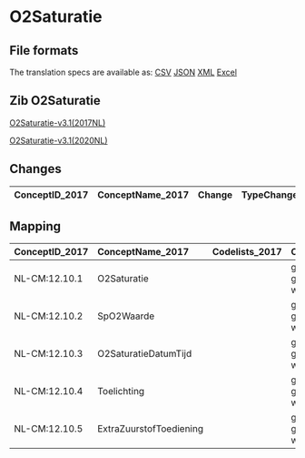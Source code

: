 # O2Saturatie
## File formats

The translation specs are available as: 
[CSV](../csv/O2Saturatie.csv) [JSON](../json/O2Saturatie.json) [XML](../xml/O2Saturatie.xml) [Excel](../excel/O2Saturatie.xlsx)



## Zib O2Saturatie

[O2Saturatie-v3.1(2017NL)](https://zibs.nl/wiki/O2Saturatie-v3.1(2017NL))

[O2Saturatie-v3.1(2020NL)](https://zibs.nl/wiki/O2Saturatie-v3.1(2020NL))









## Changes

| ConceptID_2017   | ConceptName_2017   | Change   | TypeChange   | Impact_heen   | TRANSLATIE_spec_heen   | Impact_terug   | TRANSLATIE_spec_terug   | Omschrijving   |
|------------------|--------------------|----------|--------------|---------------|------------------------|----------------|-------------------------|----------------|

## Mapping

| ConceptID_2017   | ConceptName_2017        | Codelists_2017   | Change                  | ConceptID_2020   | ConceptName_2020        | Codelists_2020   | Bits   | Omschrijving   | TypeChange   | Impact_heen   | TRANSLATIE_spec_heen   | Impact_terug   | TRANSLATIE_spec_terug   |
|:-----------------|:------------------------|:-----------------|:------------------------|:-----------------|:------------------------|:-----------------|:-------|:---------------|:-------------|:--------------|:-----------------------|:---------------|:------------------------|
| NL-CM:12.10.1    | O2Saturatie             |                  | groen: geen wijzigingen | NL-CM:12.10.1    | O2Saturatie             |                  |        |                |              |               |                        |                |                         |
| NL-CM:12.10.2    | SpO2Waarde              |                  | groen: geen wijzigingen | NL-CM:12.10.2    | SpO2Waarde              |                  |        |                |              |               |                        |                |                         |
| NL-CM:12.10.3    | O2SaturatieDatumTijd    |                  | groen: geen wijzigingen | NL-CM:12.10.3    | O2SaturatieDatumTijd    |                  |        |                |              |               |                        |                |                         |
| NL-CM:12.10.4    | Toelichting             |                  | groen: geen wijzigingen | NL-CM:12.10.4    | Toelichting             |                  |        |                |              |               |                        |                |                         |
| NL-CM:12.10.5    | ExtraZuurstofToediening |                  | groen: geen wijzigingen | NL-CM:12.10.5    | ExtraZuurstofToediening |                  |        |                |              |               |                        |                |                         |


